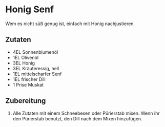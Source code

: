 # Honig Senf

Wem es nicht süß genug ist, einfach mit Honig nachjustieren.

## Zutaten

- 4EL Sonnenblumenöl
- 1EL Olivenöl
- 3EL Honig
- 3EL Kräuteressig, hell
- 1EL mittelscharfer Senf
- 1EL frischer Dill
- 1 Prise Muskat

## Zubereitung

1. Alle Zutaten mit einem Schneebesen oder Pürierstab mixen. Wenn ihr den Pürierstab benutzt, den Dill nach dem Mixen hinzufügen.
